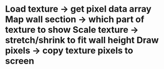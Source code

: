 Load texture → get pixel data array
Map wall section → which part of texture to show
Scale texture → stretch/shrink to fit wall height
Draw pixels → copy texture pixels to screen
=========================================================

